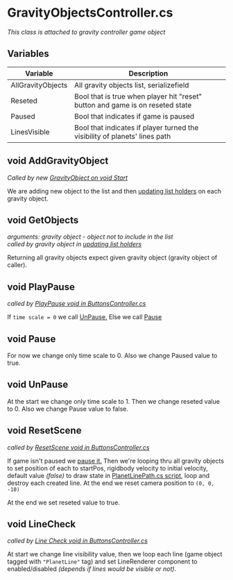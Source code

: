 # GravityObjectsController.cs

*This class is attached to gravity controller game object*

## Variables

| Variable | Description |
| --- | ----------- |
| AllGravityObjects | All gravity objects list, serializefield |
| Reseted | Bool that is true when player hit "reset" button and game is on reseted state |
| Paused | Bool that indicates if game is paused |
| LinesVisible | Bool that indicates if player turned the visibility of planets' lines path |

## void AddGravityObject

*Called by new [GravityObject on void Start](https://github.com/mmarusiak/Universe-Simulator/blob/main/Code%20Documentation/Gravity%20Controllers/01.%20GravityObject.cs.md#void-start)*

We are adding new object to the list and then [updating list holders](https://github.com/mmarusiak/Universe-Simulator/blob/main/Code%20Documentation/Gravity%20Controllers/01.%20GravityObject.cs.md#void-updateprivatelist) on each gravity object.

## void GetObjects

*arguments: gravity object - object not to include in the list*  
*called by gravity object in [updating list holders](https://github.com/mmarusiak/Universe-Simulator/blob/main/Code%20Documentation/Gravity%20Controllers/01.%20GravityObject.cs.md#void-updateprivatelist)*

Returning all gravity objects expect given gravity object (gravity object of caller).

## void PlayPause

*called by [PlayPause void in ButtonsController.cs](../UI%20Controllers/02.%20ButtonsController.cs.md#void-playpause)*

If ``time scale = 0`` we call [UnPause.](./02.%20GravityObjectsController.cs.md#void-unpause) Else we call [Pause](./02.%20GravityObjectsController.cs.md#void-pause)

## void Pause

For now we change only time scale to 0.
Also we change Paused value to true.

## void UnPause

At the start we change only time scale to 1.
Then we change reseted value to 0.
Also we change Pause value to false.

## void ResetScene

*called by [ResetScene void in ButtonsController.cs](../UI%20Controllers/02.%20ButtonsController.cs.md#void-resetscene)*

If game isn't paused we [pause it.](./02.%20GravityObjectsController.cs.md#void-playpause) Then we're looping thru all gravity objects to set position of each to startPos, rigidbody velocity to initial velocity, default value *(false)* to draw state in [PlanetLinePath.cs script](../Visuals/01.%20PlanetLinePath.cs.md), loop and destroy each created line. At the end we reset camera position to ``(0, 0, -10)``

At the end we set reseted value to true.

## void LineCheck

*called by [Line Check void in ButtonsController.cs](../UI%20Controllers/02.%20ButtonsController.cs.md#void-linecheck)*

At start we change line visibility value, then we loop each line (game object tagged with ``"PlanetLine"`` tag) and set LineRenderer component to enabled/disabled *(depends if lines would be visible or not)*.
